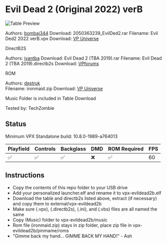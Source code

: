 # Evil Dead 2  (Original 2022) verB 

![Table Preview](https://vpuniverse.com/screenshots/monthly_2022_01/1.jpg.2c8d932e28e985c023c64f2fa8ec99ad.jpg)

Authors: [bombaj344](https://vpuniverse.com/profile/33732-bombaj344/) 
Download: 2050363239_EvilDed2.rar
Filename: Evil Ded2  2022 verB.vpx
Download: [VP Universe](https://vpuniverse.com/files/file/8953-the-evil-dead-2-2022/)

DirectB2S

Authors: [ivantba](https://www.vpforums.org/index.php?showuser=123858) 
Download: Evil Dead 2 (TBA 2019).rar
Filename: Evil Dead 2 (TBA 2019).directb2s
Download: [VPforums](https://www.vpforums.org/index.php?app=downloads&showfile=14439)


ROM

Authors: [destruk](https://www.vpforums.org/index.php?showuser=5)  
Filename: ironmaid.zip 
Download: [VP Universe](https://www.vpforums.org/index.php?app=downloads&showfile=169)

Music Folder is included in Table Download

Tested by: TechZombie

## Status 

Minimum VPX Standalone build: 10.8.0-1989-a764013

| Playfield | Controls | Backglass | DMD | ROM Required | FPS | 
|-----------|----------|-----------|-----|--------------|-----|
| :white_check_mark: | :white_check_mark: | :white_check_mark: | :x: | :white_check_mark: | 60 |

## Instructions

- Copy the contents of this repo folder to your USB drive
- Add your personalized launcher.elf and rename it to vpx-evildead2b.elf
- Download the table and directb2s listed above, extract (if necessary) and copy them to external/vpx-evildead2b
- Make sure (.vpx), (.directb2s), (.ini), and (.vbs) files are all named the same
- Copy (Music) folder to vpx-evildead2b/music
- Rom file (ironmaid.zip) stays in zip folder, place zip file in vpx-evildead2b/pinmame/roms
- "Gimme back my hand... GIMME BACK MY HAND!" - Ash